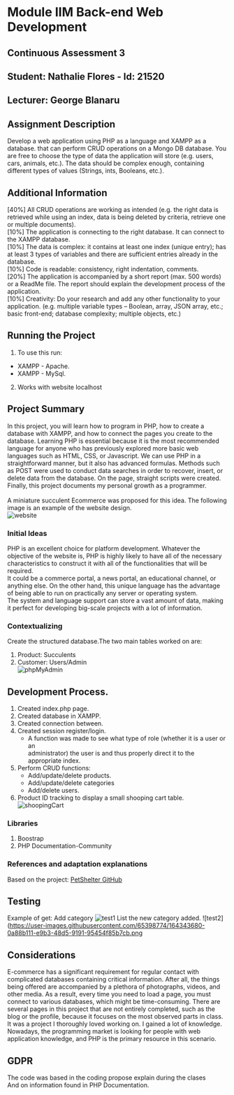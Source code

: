 # Module IIM Back-end Web Development
## Continuous Assessment 3 
## Student: Nathalie Flores - Id: 21520
## Lecturer: George Blanaru

## Assignment Description  
Develop a web application using PHP as a language and XAMPP as a database. that can perform CRUD operations on a Mongo DB database. You are free to choose the type of data the application will store (e.g. users, cars, animals, etc.). The data should be complex enough, containing different types of values (Strings, ints, Booleans, etc.).

## Additional Information 
[40%] All CRUD operations are working as intended (e.g. the right data is retrieved while using an index, data is being deleted by criteria, retrieve one or multiple documents).<br>
[10%] The application is connecting to the right database. It can connect to the XAMPP database.<br>
[10%] The data is complex: it contains at least one index (unique entry); has at least 3 types of variables and there are sufficient entries already in the database.<br>
[10%] Code is readable: consistency, right indentation, comments.<br>
[20%] The application is accompanied by a short report (max. 500 words) or a ReadMe file. The report should explain the development process of the application.<br>
[10%] Creativity: Do your research and add any other functionality to your application. (e.g. multiple variable types – Boolean, array, JSON array, etc.; basic front-end; database complexity; multiple objects, etc.)<br>

## Running the Project
1. To use this run: 
* XAMPP - Apache.<br>
* XAMPP - MySql.<br>
2. Works with website localhost

## Project Summary
In this project, you will learn how to program in PHP, how to create a database with XAMPP, and how to connect the pages you create to the database. Learning PHP is essential because it is the most recommended language for anyone who has previously explored more basic web languages such as HTML, CSS, or Javascript. We can use PHP in a straightforward manner, but it also has advanced formulas. Methods such as POST were used to conduct data searches in order to recover, insert, or delete data from the database. On the page, straight scripts were created. Finally, this project documents my personal growth as a programmer.<br><br>
A miniature succulent Ecommerce was proposed for this idea. The following image is an example of the website design.<br>
![website](https://user-images.githubusercontent.com/65398774/164343460-ca405330-8d95-495d-9a94-ce9f21975955.png)

### Initial Ideas
PHP is an excellent choice for platform development. Whatever the objective of the website is, PHP is highly likely to have all of the necessary characteristics to construct it with all of the functionalities that will be required.<br>
It could be a commerce portal, a news portal, an educational channel, or anything else. On the other hand, this unique language has the advantage of being able to run on practically any server or operating system.<br>
The system and language support can store a vast amount of data, making it perfect for developing big-scale projects with a lot of information.

### Contextualizing
Create the structured database.The two main tables worked on are:
1. Product: Succulents<br>
2. Customer: Users/Admin<br>
![phpMyAdmin](https://user-images.githubusercontent.com/65398774/164342764-325b6274-ac21-4e2c-b5ca-4430f0e68fb2.png)

## Development Process. 
1. Created index.php page. 
2. Created database in XAMPP.
3. Created connection between.
4. Created session register/login.
    * A function was made to see what type of role (whether it is a user or an <br>administrator) the user is and thus properly direct it to the appropriate index.
5. Perform CRUD functions:
    * Add/update/delete products.
    * Add/update/delete categories
    * Add/delete users.
6. Product ID tracking to display a small shooping cart table.
![shoopingCart](https://user-images.githubusercontent.com/65398774/164343209-5a80fc40-13cf-48ca-99e2-68ac39bc5c0a.png)

### Libraries 
1. Boostrap
2. PHP Documentation-Community

### References and adaptation explanations
Based on the project: 
[PetShelter GitHub](https://github.com/georgeBl/petshelter.git)

## Testing
Example of get:
Add category
![test1](https://user-images.githubusercontent.com/65398774/164343678-165091ea-b20e-4b20-8c0d-bd5dce340b5a.png)
List the new category added. 
![test2](https://user-images.githubusercontent.com/65398774/164343680-0a88b111-e9b3-48d5-9191-95454f85b7cb.png

## Considerations
E-commerce has a significant requirement for regular contact with complicated databases containing critical information. After all, the things being offered are accompanied by a plethora of photographs, videos, and other media. As a result, every time you need to load a page, you must connect to various databases, which might be time-consuming. There are several pages in this project that are not entirely completed, such as the blog or the profile, because it focuses on the most observed parts in class. It was a project I thoroughly loved working on. I gained a lot of knowledge. Nowadays, the programming market is looking for people with web application knowledge, and PHP is the primary resource in this scenario.

## GDPR
The code was based in the coding propose explain during the clases<br>
And on information found in PHP Documentation.